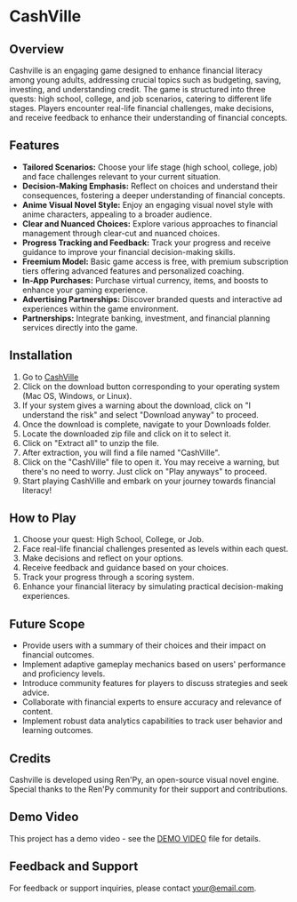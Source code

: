#   CashVille
## Overview

Cashville is an engaging game designed to enhance financial literacy among young adults, addressing crucial topics such as budgeting, saving, investing, and understanding credit. The game is structured into three quests: high school, college, and job scenarios, catering to different life stages. Players encounter real-life financial challenges, make decisions, and receive feedback to enhance their understanding of financial concepts.

## Features

- **Tailored Scenarios:** Choose your life stage (high school, college, job) and face challenges relevant to your current situation.
- **Decision-Making Emphasis:** Reflect on choices and understand their consequences, fostering a deeper understanding of financial concepts.
- **Anime Visual Novel Style:** Enjoy an engaging visual novel style with anime characters, appealing to a broader audience.
- **Clear and Nuanced Choices:** Explore various approaches to financial management through clear-cut and nuanced choices.
- **Progress Tracking and Feedback:** Track your progress and receive guidance to improve your financial decision-making skills.
- **Freemium Model:** Basic game access is free, with premium subscription tiers offering advanced features and personalized coaching.
- **In-App Purchases:** Purchase virtual currency, items, and boosts to enhance your gaming experience.
- **Advertising Partnerships:** Discover branded quests and interactive ad experiences within the game environment.
- **Partnerships:** Integrate banking, investment, and financial planning services directly into the game.

## Installation
1. Go to [CashVille](https://profannyti.itch.io/cashville) 
2. Click on the download button corresponding to your operating system (Mac OS, Windows, or Linux).
3. If your system gives a warning about the download, click on "I understand the risk" and select "Download anyway" to proceed.
4. Once the download is complete, navigate to your Downloads folder.
5. Locate the downloaded zip file and click on it to select it.
6. Click on "Extract all" to unzip the file.
7. After extraction, you will find a file named "CashVille".
8. Click on the "CashVille" file to open it. You may receive a warning, but there's no need to worry. Just click on "Play anyways" to proceed.
9. Start playing CashVille and embark on your journey towards financial literacy!

## How to Play

1. Choose your quest: High School, College, or Job.
2. Face real-life financial challenges presented as levels within each quest.
3. Make decisions and reflect on your options.
4. Receive feedback and guidance based on your choices.
5. Track your progress through a scoring system.
6. Enhance your financial literacy by simulating practical decision-making experiences.

## Future Scope

- Provide users with a summary of their choices and their impact on financial outcomes.
- Implement adaptive gameplay mechanics based on users' performance and proficiency levels.
- Introduce community features for players to discuss strategies and seek advice.
- Collaborate with financial experts to ensure accuracy and relevance of content.
- Implement robust data analytics capabilities to track user behavior and learning outcomes.

## Credits

Cashville is developed using Ren'Py, an open-source visual novel engine. Special thanks to the Ren'Py community for their support and contributions.

## Demo Video

This project has a demo video - see the [DEMO VIDEO](https://youtu.be/j6Rdypo-QKY?si=54dzZlpMDN6tGXiT) file for details.

## Feedback and Support

For feedback or support inquiries, please contact [your@email.com](abittotheright.com).


